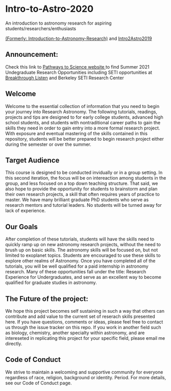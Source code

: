 # Intro-to-Astro-2020
An introduction to astronomy research for aspiring students/researchers/enthusiasts

[(Formerly: Introduction-to-Astronomy-Research)](https://github.com/howardisaacson/Introduction-to-Astronomy-Research-2018) and 
[Intro2Astro2019](https://github.com/howardisaacson/Intro-to-Astro-2019)

## Announcement: 
Check this link to [Pathways to Science website ](https://pathwaystoscience.org/Undergrads.aspx) to find Summer 2021 Undegraduate Research Opportunities including SETI opportunities at [Breakthrough Listen](https://seti.berkeley.edu/Internship.html) and Berkeley SETI Research Center

## Welcome
 Welcome to the essential collection of information that you need to begin your journey into Research Astronomy. The following tutorials, readings, projects and tips are designed to for early college students, advanced high school students, and students with nontraditional career paths to gain the skills they need in order to gain entry into a more formal research project. With exposure and eventual mastering of the skills contained in this repository, students will be better prepared to begin research project either during the semester or over the summer.

## Target Audience
This course is designed to be conducted invidually or in a group setting. In this second iteration, the focus will be on intereaction among students in the group, and less focused on a top down teaching structure. That said, we also hope to provide the opportunity for students to brainstorm and plan their own research projects, a skill that often requires years of practice to master. We have many brilliant graduate PhD students who serve as research mentors and tutorial leaders. No students will be turned away for lack of experience.

## Our Goals
After completion of these tutorials, students will have the skills need to quickly ramp up on new astronomy research projects, without the need to brush up on basic skills. The astronomy skills will be focused on, but not limited to exoplanet topics. Students are encouraged to use these skills to explore other realms of Astronomy. Once you have completed all of the tutorials, you will be well qualified for a paid internship in astronomy research. Many of these opportunities fall under the title: Research Experience for Undergraduates, and serve as an excellent way to become qualified for graduate studies in astronomy.

## The Future of the project:
We hope this project becomes self sustaining in such a way that others can contribute and add value to the current set of reserach skills presented here. If you have questions, comments or ideas, please feel free to contact us through the issue tracker on this repo. If you work in another field such as biology, chemistry, another specialty within astronomy, and are intereseted in replicating this project for your specific field, please email me directly.

## Code of Conduct
We strive to maintain a welcoming and supportive community for everyone regardless of race, religion, background or identity. Period. For more details, see our Code of Conduct page.
